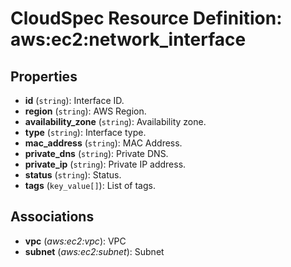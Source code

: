 # CloudSpec Resource Definition: aws:ec2:network_interface


## Properties

* **id**
(`string`):
Interface ID.
* **region**
(`string`):
AWS Region.
* **availability_zone**
(`string`):
Availability zone.
* **type**
(`string`):
Interface type.
* **mac_address**
(`string`):
MAC Address.
* **private_dns**
(`string`):
Private DNS.
* **private_ip**
(`string`):
Private IP address.
* **status**
(`string`):
Status.
* **tags**
(`key_value[]`):
List of tags.

## Associations

* **vpc**
(*aws:ec2:vpc*):
VPC
* **subnet**
(*aws:ec2:subnet*):
Subnet
